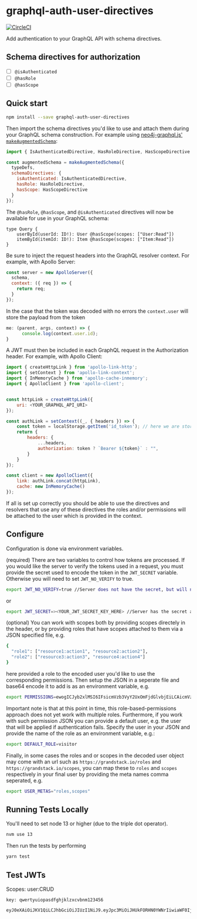 # graphql-auth-user-directives

[![CircleCI](https://circleci.com/gh/grand-stack/graphql-auth-user-directives.svg?style=svg)](https://circleci.com/gh/grand-stack/graphql-auth-user-directives)

Add authentication to your GraphQL API with schema directives.

## Schema directives for authorization

- [ ] `@isAuthenticated`
- [ ] `@hasRole`
- [ ] `@hasScope`

## Quick start

```sh
npm install --save graphql-auth-user-directives
```

Then import the schema directives you'd like to use and attach them during your GraphQL schema construction. For example using [neo4j-graphql.js' `makeAugmentedSchema`](https://grandstack.io/docs/neo4j-graphql-js-api.html#makeaugmentedschemaoptions-graphqlschema):


```js
import { IsAuthenticatedDirective, HasRoleDirective, HasScopeDirective } from "graphql-auth-user-directives";

const augmentedSchema = makeAugmentedSchema({
  typeDefs,
  schemaDirectives: {
    isAuthenticated: IsAuthenticatedDirective,
    hasRole: HasRoleDirective,
    hasScope: HasScopeDirective
  }
});
```

The `@hasRole`, `@hasScope`, and `@isAuthenticated` directives will now be available for use in your GraphQL schema:

```
type Query {
    userById(userId: ID!): User @hasScope(scopes: ["User:Read"])
    itemById(itemId: ID!): Item @hasScope(scopes: ["Item:Read"])
}
```

Be sure to inject the request headers into the GraphQL resolver context. For example, with Apollo Server:

```js
const server = new ApolloServer({
  schema,
  context: ({ req }) => {
    return req;
  }
});
```

In the case that the token was decoded with no errors the `context.user` will store the payload from the token

```js
me: (parent, args, context) => {
      console.log(context.user.id);
}
```

A JWT must then be included in each GraphQL request in the Authorization header. For example, with Apollo Client:

```js
import { createHttpLink } from 'apollo-link-http';
import { setContext } from 'apollo-link-context';
import { InMemoryCache } from 'apollo-cache-inmemory';
import { ApolloClient } from 'apollo-client';


const httpLink = createHttpLink({
    uri: <YOUR_GRAPHQL_API_URI>
});

const authLink = setContext((_, { headers }) => {
    const token = localStorage.getItem('id_token'); // here we are storing the JWT in localStorage
    return {
        headers: {
            ...headers,
            authorization: token ? `Bearer ${token}` : "",
        }
    }
});

const client = new ApolloClient({
    link: authLink.concat(httpLink),
    cache: new InMemoryCache()
});
```

If all is set up correctly you should be able to use the directives and resolvers that use any of these directives the roles and/or permissions will be attached to the user which is provided in the context.

## Configure

Configuration is done via environment variables.

(required)
There are two variables to control how tokens are processed.
If you would like the server to verify the tokens used in a request, you must provide the secret used to encode the token in the `JWT_SECRET` variable. Otherwise you will need to set `JWT_NO_VERIFY` to true.

```sh
export JWT_NO_VERIFY=true //Server does not have the secret, but will need to decode tokens
```
or
```sh
export JWT_SECRET=><YOUR_JWT_SECRET_KEY_HERE> //Server has the secret and will verify authenticity
```

(optional)
You can work with scopes both by providing scopes directely in the header, or by providing roles that have scopes attached to them via a JSON specified file, e.g.
```sh
{
  "role1": ["resource1:action1", "resource2:action2"],
  "role2": ["resource3:action3", "resource4:action4"]
}
```
here provided a role to the encoded user you'd like to use the corresponding permissions. Then setup the JSON in a seperate file and base64 encode it to add is as an environment variable, e.g.
```sh
export PERMISSIONS=ewogICJyb2xlMSI6IFsicmVzb3VyY2UxOmFjdGlvbjEiLCAicmVzb3VyY2UyOmFjdGlvbjIiXSwKICAicm9sZTIiOiBbInJlc291cmNlMzphY3Rpb24zIiwgInJlc291cmNlNDphY3Rpb240Il0KfQ==
```
Important note is that at this point in time, this role-based-permissions approach does not yet work with multiple roles.
Furthermore, if you work with such permission JSON you can provide a default user, e.g. the user that will be applied if authentication fails. Specify the user in your JSON and provide the name of the role as an environment variable, e.g.:
```sh
export DEFAULT_ROLE=visitor
```

Finally, in some cases the roles and or scopes in the decoded user object may come with an url such as `https://grandstack.io/roles` and `https://grandstack.io/scopes`, you can map these to `roles` and `scopes` respectively in your final user by providing the meta names comma seperated, e.g.
```sh
export USER_METAS="roles,scopes"
```

## Running Tests Locally

You'll need to set node 13 or higher (due to the triple dot operator).
```sh
nvm use 13
```
Then run the tests by performing
```sh
yarn test
```


## Test JWTs

Scopes: user:CRUD

~~~
key: qwertyuiopasdfghjklzxcvbnm123456
~~~

~~~
eyJ0eXAiOiJKV1QiLCJhbGciOiJIUzI1NiJ9.eyJpc3MiOiJHUkFORHN0YWNrIiwiaWF0IjoxNTQ5MTQ1Mjk0LCJleHAiOjE2OTE3ODEzMDcsImF1ZCI6ImdyYW5kc3RhY2suaW8iLCJzdWIiOiJib2JAbG9ibGF3LmNvbSIsIlJvbGUiOiJBRE1JTiIsIlNjb3BlIjpbIlVzZXI6UmVhZCIsIlVzZXI6Q3JlYXRlIiwiVXNlcjpVcGRhdGUiLCJVc2VyOkRlbGV0ZSJdfQ.WJffOec05r8KuzW76asax1iCzv5q4rwRv9kvFyw7c_E
~~~
